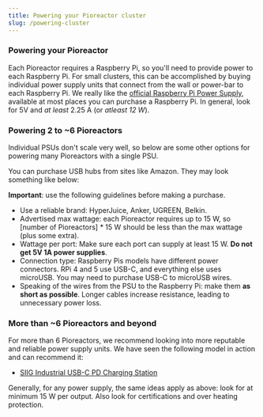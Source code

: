 ```yaml
---
title: Powering your Pioreactor cluster
slug: /powering-cluster
---
```


### Powering your Pioreactor

Each Pioreactor requires a Raspberry Pi, so you'll need to provide power to each Raspberry Pi. For small clusters, this can be accomplished by buying individual power supply units that connect from the wall or power-bar to each Raspberry Pi. We really like the [official Raspberry Pi Power Supply](https://www.raspberrypi.com/products/#power-supplies-and-cables), available at most places you can purchase a Raspberry Pi. In general, look for 5V and _at least_ 2.25 A (or _atleast 12 W_).


### Powering 2 to ~6 Pioreactors

Individual PSUs don't scale very well, so below are some other options for powering many Pioreactors with a single PSU.

You can purchase USB hubs from sites like Amazon. They may look something like below:



**Important**: use the following guidelines before making a purchase. 

 - Use a reliable brand: HyperJuice, Anker, UGREEN, Belkin.
 - Advertised max wattage: each Pioreactor requires up to 15 W, so  [number of Pioreactors] * 15 W should be less than the max wattage (plus some extra).
 - Wattage per port: Make sure each port can supply at least 15 W.  **Do not get 5V 1A power supplies**.
 - Connection type: Raspberry Pis models have different power connectors. RPi 4 and 5 use USB-C, and everything else uses microUSB. You may need to purchase USB-C to microUSB wires.
 - Speaking of the wires from the PSU to the Raspberry Pi: make them **as short as possible**. Longer cables increase resistance, leading to unnecessary power loss. 

### More than ~6 Pioreactors and beyond

For more than 6 Pioreactors, we recommend looking into more reputable and reliable power supply units. We have seen the following model in action and can recommend it:

 - [SIIG Industrial USB-C PD Charging Station](https://www.siig.com/16-port-industrial-usb-c-pd-charging-station-600w.html)


Generally, for any power supply, the same ideas apply as above: look for at minimum 15 W per output. Also look for certifications and over heating protection.





